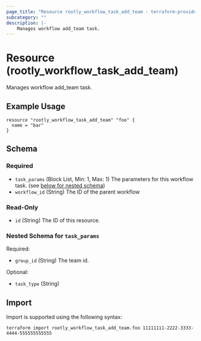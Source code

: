 ```yaml
---
page_title: "Resource rootly_workflow_task_add_team - terraform-provider-rootly"
subcategory: ""
description: |-
    Manages workflow add_team task.
---
```


# Resource (rootly_workflow_task_add_team)

Manages workflow add_team task.

## Example Usage

```
resource "rootly_workflow_task_add_team" "foo" {
  name = "bar"
}
```

<!-- schema generated by tfplugindocs -->
## Schema

### Required

- `task_params` (Block List, Min: 1, Max: 1) The parameters for this workflow task. (see [below for nested schema](#nestedblock--task_params))
- `workflow_id` (String) The ID of the parent workflow

### Read-Only

- `id` (String) The ID of this resource.

<a id="nestedblock--task_params"></a>
### Nested Schema for `task_params`

Required:

- `group_id` (String) The team id.

Optional:

- `task_type` (String)

## Import

Import is supported using the following syntax:

```shell
terraform import rootly_workflow_task_add_team.foo 11111111-2222-3333-4444-555555555555
```